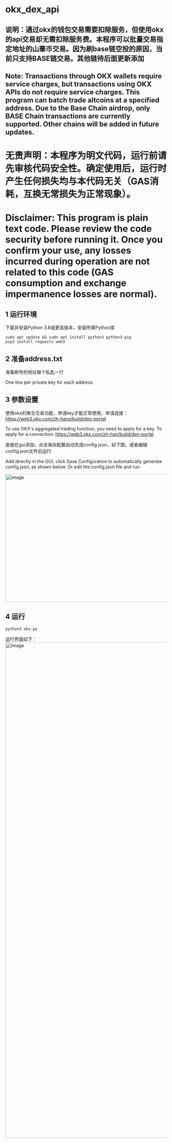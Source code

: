 # okx_dex_api
## 说明：通过okx的钱包交易需要扣除服务，但使用okx的api交易却无需扣除服务费。本程序可以批量交易指定地址的山寨币交易。因为刷base链空投的原因，当前只支持BASE链交易。其他链待后面更新添加
## Note: Transactions through OKX wallets require service charges, but transactions using OKX APIs do not require service charges. This program can batch trade altcoins at a specified address. Due to the Base Chain airdrop, only BASE Chain transactions are currently supported. Other chains will be added in future updates.

# 无责声明：本程序为明文代码，运行前请先审核代码安全性。确定使用后，运行时产生任何损失均与本代码无关（GAS消耗，互换无常损失为正常现象）。
# Disclaimer: This program is plain text code. Please review the code security before running it. Once you confirm your use, any losses incurred during operation are not related to this code (GAS consumption and exchange impermanence losses are normal).

## 1 运行环境
下载并安装Python 3.8或更高版本，安装所需Python库

    sudo apt update && sudo apt install python3 python3-pip
    pip3 install requests web3
    
## 2 准备address.txt
准备刷号的地址每个私匙一行

One line per private key for each address

## 3 参数设置 
使用okx的聚合交易功能，申请key才能正常使用，申请连接： https://web3.okx.com/zh-hans/build/dev-portal

To use OKX's aggregated trading function, you need to apply for a key. To apply for a connection: https://web3.okx.com/zh-han/build/dev-portal

直接在gui添加，点击保存配置自动生成config.json，如下图。或者编辑config.json文件后运行

Add directly in the GUI, click Save Configuration to automatically generate config.json, as shown below. Or edit the config.json file and run

<img width="1830" height="400" alt="image" src="https://github.com/user-attachments/assets/e2c02135-96d9-47b4-a189-d4762d21fcba" />

## 4 运行
    python3 okx.py

运行界面如下：  
<img width="1844" height="1548" alt="image" src="https://github.com/user-attachments/assets/8b209f4c-e185-43e9-9ac5-6a9a0b914b36" />

